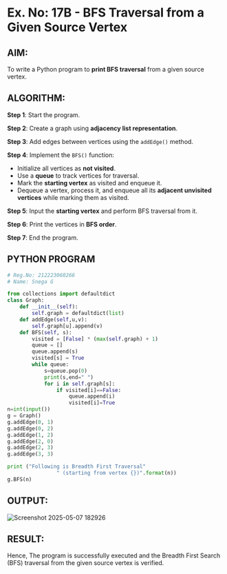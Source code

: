 # Ex. No: 17B - BFS Traversal from a Given Source Vertex

## AIM:
To write a Python program to **print BFS traversal** from a given source vertex.

## ALGORITHM:

**Step 1**: Start the program.

**Step 2**: Create a graph using **adjacency list representation**.

**Step 3**: Add edges between vertices using the `addEdge()` method.

**Step 4**: Implement the `BFS()` function:
- Initialize all vertices as **not visited**.
- Use a **queue** to track vertices for traversal.
- Mark the **starting vertex** as visited and enqueue it.
- Dequeue a vertex, process it, and enqueue all its **adjacent unvisited vertices** while marking them as visited.

**Step 5**: Input the **starting vertex** and perform BFS traversal from it.

**Step 6**: Print the vertices in **BFS order**.

**Step 7**: End the program.

## PYTHON PROGRAM
```python
# Reg.No: 212223060266
# Name: Snega G

from collections import defaultdict
class Graph:
	def __init__(self):
		self.graph = defaultdict(list)
	def addEdge(self,u,v):
		self.graph[u].append(v)
	def BFS(self, s):
		visited = [False] * (max(self.graph) + 1)
		queue = []
		queue.append(s)
		visited[s] = True
		while queue:
		    s=queue.pop(0)
		    print(s,end=" ")
		    for i in self.graph[s]:
		        if visited[i]==False:
		            queue.append(i)
		            visited[i]=True
n=int(input())
g = Graph()
g.addEdge(0, 1)
g.addEdge(0, 2)
g.addEdge(1, 2)
g.addEdge(2, 0)
g.addEdge(2, 3)
g.addEdge(3, 3)

print ("Following is Breadth First Traversal"
				" (starting from vertex {})".format(n))
g.BFS(n)
```

## OUTPUT:

![Screenshot 2025-05-07 182926](https://github.com/user-attachments/assets/5f9aabf4-3982-4c61-88d4-ab2b187bffd1)


## RESULT:
Hence, The program is successfully executed and the Breadth First Search (BFS) traversal from the given source vertex is verified.
